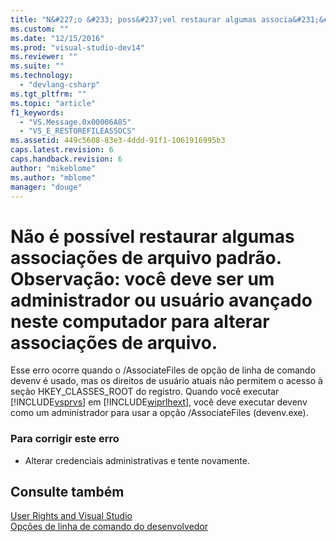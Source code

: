 ```yaml
---
title: "N&#227;o &#233; poss&#237;vel restaurar algumas associa&#231;&#245;es de arquivo padr&#227;o. Observa&#231;&#227;o: voc&#234; deve ser um administrador ou usu&#225;rio avan&#231;ado neste computador para alterar associa&#231;&#245;es de arquivo. | Microsoft Docs"
ms.custom: ""
ms.date: "12/15/2016"
ms.prod: "visual-studio-dev14"
ms.reviewer: ""
ms.suite: ""
ms.technology: 
  - "devlang-csharp"
ms.tgt_pltfrm: ""
ms.topic: "article"
f1_keywords: 
  - "VS.Message.0x00006A85"
  - "VS_E_RESTOREFILEASSOCS"
ms.assetid: 449c5608-83e3-4ddd-91f1-1061916995b3
caps.latest.revision: 6
caps.handback.revision: 6
author: "mikeblome"
ms.author: "mblome"
manager: "douge"
---
```

# N&#227;o &#233; poss&#237;vel restaurar algumas associa&#231;&#245;es de arquivo padr&#227;o. Observa&#231;&#227;o: voc&#234; deve ser um administrador ou usu&#225;rio avan&#231;ado neste computador para alterar associa&#231;&#245;es de arquivo.
Esse erro ocorre quando o \/AssociateFiles de opção de linha de comando devenv é usado, mas os direitos de usuário atuais não permitem o acesso à seção HKEY\_CLASSES\_ROOT do registro. Quando você executar [!INCLUDE[vsprvs](../code-quality/includes/vsprvs_md.md)] em [!INCLUDE[wiprlhext](../misc/includes/wiprlhext_md.md)], você deve executar devenv como um administrador para usar a opção \/AssociateFiles \(devenv.exe\).  
  
### Para corrigir este erro  
  
-   Alterar credenciais administrativas e tente novamente.  
  
## Consulte também  
 [User Rights and Visual Studio](http://msdn.microsoft.com/pt-br/d5c55084-1e7b-4b61-b478-137db01c0fc0)   
 [Opções de linha de comando do desenvolvedor](../ide/reference/devenv-command-line-switches.md)